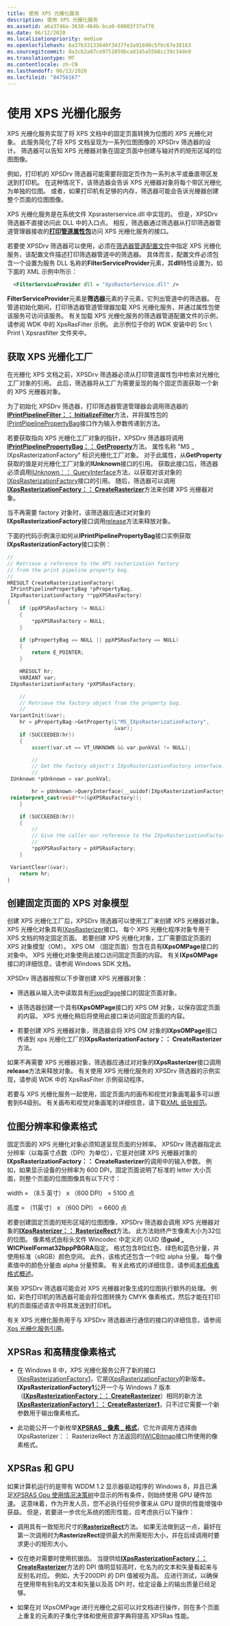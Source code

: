 ```yaml
---
title: 使用 XPS 光栅化服务
description: 使用 XPS 光栅化服务
ms.assetid: a6a3746a-3638-464b-bca0-60003f37af76
ms.date: 06/12/2020
ms.localizationpriority: medium
ms.openlocfilehash: 6a37b33133640f3437fe3a91698c5fbc67e38183
ms.sourcegitcommit: 8a3cb2a87ce9751059bca8145a55b8cc39c34de9
ms.translationtype: MT
ms.contentlocale: zh-CN
ms.lasthandoff: 06/13/2020
ms.locfileid: "84756167"
---
```

# <a name="using-the-xps-rasterization-service"></a>使用 XPS 光栅化服务

XPS 光栅化服务实现了将 XPS 文档中的固定页面转换为位图的 XPS 光栅化对象。 此服务简化了将 XPS 文档呈现为一系列位图图像的 XPSDrv 筛选器的设计。 筛选器可以告知 XPS 光栅器对象在固定页面中创建与轴对齐的矩形区域的位图图像。

例如，打印机的 XPSDrv 筛选器可能需要将固定页作为一系列水平或垂直带区发送到打印机。 在这种情况下，该筛选器会告诉 XPS 光栅器对象将每个带区光栅化为单独的位图。 或者，如果打印机有足够的内存，筛选器可能会告诉光栅器创建整个页面的位图图像。

XPS 光栅化服务是在系统文件 Xpsrasterservice.dll 中实现的。 但是，XPSDrv 筛选器不直接访问此 DLL 中的入口点。 相反，筛选器通过筛选器从打印筛选器管道管理器接收的[**打印管道属性包**](https://docs.microsoft.com/windows-hardware/drivers/print/print-pipeline-property-bag)访问 XPS 光栅化服务的接口。

若要使 XPSDrv 筛选器可以使用，必须在[筛选器管道配置文件](filter-pipeline-configuration-file.md)中指定 XPS 光栅化服务，该配置文件描述打印筛选器管道中的筛选器。 具体而言，配置文件必须包含一个设置为服务 DLL 名称的**FilterServiceProvider**元素，其**dll**特性设置为，如下面的 XML 示例中所示：

```xml
  <FilterServiceProvider dll = "XpsRasterService.dll" />
```

**FilterServiceProvider**元素是**筛选器**元素的子元素，它列出管道中的筛选器。 在管道初始化期间，打印筛选器管道管理器加载 XPS 光栅化服务，并通过属性包使该服务可访问该服务。 有关加载 XPS 光栅化服务的筛选器管道配置文件的示例，请参阅 WDK 中的 XpsRasFilter 示例。 此示例位于你的 WDK 安装中的 Src \\ Print \\ Xpsrasfilter 文件夹中。

## <a name="obtaining-an-xps-rasterization-factory"></a>获取 XPS 光栅化工厂

在光栅化 XPS 文档之前，XPSDrv 筛选器必须从打印管道属性包中检索对光栅化工厂对象的引用。 此后，筛选器将从工厂为需要呈现的每个固定页面获取一个新的 XPS 光栅器对象。

为了初始化 XPSDrv 筛选器，打印筛选器管道管理器会调用筛选器的[**IPrintPipelineFilter：： InitializeFilter**](https://docs.microsoft.com/windows-hardware/drivers/ddi/filterpipeline/nf-filterpipeline-iprintpipelinefilter-initializefilter)方法，并将属性包的[IPrintPipelinePropertyBag](https://docs.microsoft.com/windows-hardware/drivers/ddi/filterpipeline/nn-filterpipeline-iprintpipelinepropertybag)接口作为输入参数传递到方法。

若要获取指向 XPS 光栅化工厂对象的指针，XPSDrv 筛选器将调用[**IPrintPipelinePropertyBag：： GetProperty**](https://docs.microsoft.com/windows-hardware/drivers/ddi/filterpipeline/nf-filterpipeline-iprintpipelinepropertybag-getproperty)方法。 属性名称 "MS \_ IXpsRasterizationFactory" 标识光栅化工厂对象。 对于此属性，从**GetProperty**获取的值是对光栅化工厂对象的**IUnknown**接口的引用。 获取此接口后，筛选器必须调用[IUnknown：： QueryInterface](https://docs.microsoft.com/windows/win32/api/unknwn/nf-unknwn-iunknown-queryinterface(q))方法，以获取对该对象的[IXpsRasterizationFactory](https://docs.microsoft.com/windows-hardware/drivers/ddi/xpsrassvc/nn-xpsrassvc-ixpsrasterizationfactory)接口的引用。 随后，筛选器可以调用[**IXpsRasterizationFactory：： CreateRasterizer**](https://docs.microsoft.com/windows-hardware/drivers/ddi/xpsrassvc/nf-xpsrassvc-ixpsrasterizationfactory-createrasterizer)方法来创建 XPS 光栅器对象。

当不再需要 factory 对象时，该筛选器应通过对对象的**IXpsRasterizationFactory**接口调用[release](https://docs.microsoft.com/windows/win32/api/unknwn/nf-unknwn-iunknown-release)方法来释放对象。

下面的代码示例演示如何从**IPrintPipelinePropertyBag**接口实例获取**IXpsRasterizationFactory**接口实例：

```cpp
//
// Retrieve a reference to the XPS rasterization factory
// from the print pipeline property bag.
//
HRESULT CreateRasterizationFactory(
 IPrintPipelinePropertyBag *pPropertyBag,
 IXpsRasterizationFactory **ppXPSRasFactory)
{
    if (ppXPSRasFactory != NULL)
    {
        *ppXPSRasFactory = NULL;
    }

    if (pPropertyBag == NULL || ppXPSRasFactory == NULL)
    {
        return E_POINTER;
    }

    HRESULT hr;
    VARIANT var;
 IXpsRasterizationFactory *pXPSRasFactory;

    //
    // Retrieve the factory object from the property bag.
    //
 VariantInit(&var);
    hr = pPropertyBag->GetProperty(L"MS_IXpsRasterizationFactory",
                                   &var);
    if (SUCCEEDED(hr))
    {
        assert(var.vt == VT_UNKNOWN && var.punkVal != NULL);

        //
        // Get the factory object's IXpsRasterizationFactory interface.
        //
 IUnknown *pUnknown = var.punkVal;

        hr = pUnknown->QueryInterface(__uuidof(IXpsRasterizationFactory),
 reinterpret_cast<void**>(&pXPSRasFactory));
    }

    if (SUCCEEDED(hr))
    {
        //
        // Give the caller our reference to the IXpsRasterizationFactory interface.
        //
        *ppXPSRasFactory = pXPSRasFactory;
    }

 VariantClear(&var);
    return hr;
}
```

## <a name="creating-an-xps-object-model-of-a-fixed-page"></a>创建固定页面的 XPS 对象模型

创建 XPS 光栅化工厂后，XPSDrv 筛选器可以使用工厂来创建 XPS 光栅器对象。 XPS 光栅化对象具有[IXpsRasterizer](https://docs.microsoft.com/windows-hardware/drivers/ddi/xpsrassvc/nn-xpsrassvc-ixpsrasterizer)接口。 每个 XPS 光栅化程序对象专用于 XPS 文档的特定固定页面。 若要创建 XPS 光栅化对象，工厂需要固定页面的 XPS 对象模型（OM）。 XPS OM （固定页面）包含在具有**IXpsOMPage**接口的对象中。 XPS 光栅化对象使用此接口访问固定页面的内容。 有关**IXpsOMPage**接口的详细信息，请参阅 Windows SDK 文档。

XPSDrv 筛选器按照以下步骤创建 XPS 光栅器对象：

- 筛选器从输入流中读取具有[IFixedPage](https://docs.microsoft.com/windows-hardware/drivers/ddi/filterpipeline/nn-filterpipeline-ifixedpage)接口的固定页面对象。

- 该筛选器创建一个具有**IXpsOMPage**接口的 XPS OM 对象，以保存固定页面的内容。 XPS 光栅化稍后将使用此接口来访问固定页面的内容。

- 若要创建 XPS 光栅器对象，筛选器会将 XPS OM 对象的**IXpsOMPage**接口传递到 xps 光栅化工厂的**IXpsRasterizationFactory：： CreateRasterizer**方法。

如果不再需要 XPS 光栅器对象，筛选器应通过对对象的**IXpsRasterizer**接口调用**release**方法来释放对象。 有关使用 XPS 光栅化服务的 XPSDrv 筛选器的示例实现，请参阅 WDK 中的 XpsRasFilter 示例驱动程序。

若要与 XPS 光栅化服务一起使用，固定页面内的画布和视觉对象画笔最多可以嵌套到64级别。 有关画布和视觉对象画笔的详细信息，请下载[XML 纸张规范](https://download.microsoft.com/download/1/6/a/16acc601-1b7a-42ad-8d4e-4f0aa156ec3e/XPS_1_0.exe)。

## <a name="bitmap-resolution-and-pixel-format"></a>位图分辨率和像素格式

固定页面的 XPS 光栅化对象必须知道呈现页面的分辨率。 XPSDrv 筛选器指定此分辨率（以每英寸点数（DPI）为单位），它是对创建 XPS 光栅器对象的**IXpsRasterizationFactory：： CreateRasterizer**的调用中的输入参数。 例如，如果显示设备的分辨率为 600 DPI，固定页面说明了标准的 letter 大小页面，则整个页面的位图图像具有以下尺寸：

width = （8.5 英寸） x （600 DPI） = 5100 点

高度 = （11英寸） x （600 DPI） = 6600 点

若要创建固定页面的矩形区域的位图图像，XPSDrv 筛选器会调用 XPS 光栅器对象的[**IXpsRasterizer：： RasterizeRect**](https://docs.microsoft.com/windows-hardware/drivers/ddi/xpsrassvc/nf-xpsrassvc-ixpsrasterizer-rasterizerect)方法。 此方法始终产生像素大小为32位的位图。 像素格式由标头文件 Wincodec 中定义的 GUID 值**guid \_ WICPixelFormat32bppPBGRA**指定。 格式包含8位红色、绿色和蓝色分量，并使用标准（sRGB）颜色空间。 此外，该格式还包含一个8位 alpha 分量。 每个像素值中的颜色分量由 alpha 分量预乘。 有关此格式的详细信息，请参阅[本机像素格式概述](https://docs.microsoft.com/windows/desktop/wic/-wic-codec-native-pixel-formats)。

某些 XPSDrv 筛选器可能会对 XPS 光栅器对象生成的位图执行额外的处理。 例如，彩色打印机的筛选器可能会将位图转换为 CMYK 像素格式，然后才能在打印机的页面描述语言中将其发送到打印机。

有关 XPS 光栅化服务用于与 XPSDrv 筛选器进行通信的接口的详细信息，请参阅[Xps 光栅化服务引用](https://docs.microsoft.com/windows-hardware/drivers/ddi/_print/index)。

## <a name="xpsras-and-high-precision-pixel-formats"></a>XPSRas 和高精度像素格式

- 在 Windows 8 中，XPS 光栅化服务公开了新的接口[IXpsRasterizationFactory1](https://docs.microsoft.com/windows-hardware/drivers/ddi/xpsrassvc/nn-xpsrassvc-ixpsrasterizationfactory1)，它是[IXpsRasterizationFactory](https://docs.microsoft.com/windows-hardware/drivers/ddi/xpsrassvc/nn-xpsrassvc-ixpsrasterizationfactory)的新版本。 **IXpsRasterizationFactory1**公开一个与 Windows 7 版本（[**IXpsRasterizationFactory：： CreateRasterizer**](https://docs.microsoft.com/windows-hardware/drivers/ddi/xpsrassvc/nf-xpsrassvc-ixpsrasterizationfactory-createrasterizer)）相同的新方法[**IXpsRasterizationFactory1：： CreateRasterizer1**](https://docs.microsoft.com/previous-versions/windows/hardware/drivers/hh802468(v=vs.85))，只不过它需要一个新参数用于输出像素格式。

- 此功能公开一个新枚举[**XPSRAS \_ 像素 \_ 格式**](https://docs.microsoft.com/windows-hardware/drivers/ddi/xpsrassvc/ne-xpsrassvc-__midl___midl_itf_xpsrassvc_0000_0003_0001)，它允许调用方选择由 IXpsRasterizer：： RasterizeRect 方法返回的[IWICBitmap](https://docs.microsoft.com/windows/desktop/api/wincodec/nn-wincodec-iwicbitmap)接口所使用的像素格式。

## <a name="xpsras-and-the-gpu"></a>XPSRas 和 GPU

如果计算机运行的是带有 WDDM 1.2 显示器驱动程序的 Windows 8，并且已满足[XPSRAS Gpu 使用情况决策树](xpsras-usage-decision-tree.md)中显示的所有条件，则始终使用 GPU 硬件加速。 这意味着，作为开发人员，您不必执行任何步骤来从 GPU 提供的性能增强中获益。 但是，若要进一步优化系统的图形性能，应考虑执行以下操作：

- 调用具有一致矩形尺寸的[**RasterizeRect**](https://docs.microsoft.com/windows-hardware/drivers/ddi/xpsrassvc/nf-xpsrassvc-ixpsrasterizer-rasterizerect)方法。 如果无法做到这一点，最好在第一次调用时为**RasterizeRect**提供最大的所需矩形大小，并在后续调用时要求更小的矩形大小。

- 仅在绝对需要时使用抗锯齿。 当提供给[**IXpsRasterizationFactory：： CreateRasterizer**](https://docs.microsoft.com/windows-hardware/drivers/ddi/xpsrassvc/nf-xpsrassvc-ixpsrasterizationfactory-createrasterizer)方法的 DPI 值明显较高时，化名为的文本和矢量看起来与反别名对应。 例如，大于200DPI 的 DPI 值被视为高。 应进行测试，以确保在使用带有别名的文本和矢量以及高 DPI 时，给定设备上的输出质量已经足够。

- 如果在对 IXpsOMPage 进行光栅化之前可以对文档进行操作，则在多个页面上重复的元素的子集化字体和使用资源字典将提高 XPSRas 性能。
